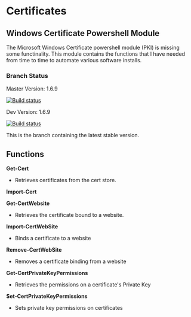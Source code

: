 # Certificates

## Windows Certificate Powershell Module

The Microsoft Windows Certificate powershell module (PKI) is missing some functinality.  This module contains the functions that I have needed from time to time to automate various software installs.

### Branch Status

Master Version: 1.6.9

[![Build status](https://ci.appveyor.com/api/projects/status/0upkoy1odny5totn/branch/master?svg=true)](https://ci.appveyor.com/project/jeffbuenting/certificates/branch/master)

Dev Version: 1.6.9

[![Build status](https://ci.appveyor.com/api/projects/status/0upkoy1odny5totn/branch/master?svg=true)](https://ci.appveyor.com/project/jeffbuenting/certificates/branch/dev)

This is the branch containing the latest stable version.

## Functions

**Get-Cert**                              
  - Retrieves certificates from the cert store.
  
**Import-Cert**

**Get-CertWebsite**
  - Retrieves the certificate bound to a website.
  
**Import-CertWebSite**
  - Binds a certificate to a website
  
**Remove-CertWebSite**
  - Removes a certificate binding from a website
  
**Get-CertPrivateKeyPermissions**
  - Retrieves the permissions on a certificate's Private Key
  
**Set-CertPrivateKeyPermissions**
  - Sets private key permissions on certificates

